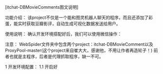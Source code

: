 [itchat-DBMovieComments图文说明]

功能介绍：
该project不仅是一个能和图灵机器人聊天的程序，而且还添加了彩蛋，能实时获取豆瓣影评，自动生成可视化数据发送给用户。

使用说明：
确认开发环境搭配好后，我们可以使用微信操作：


注意：
WebSpider文件夹中包含两个project：itchat-DBMovieComment以及ProxyPool-master(这个project来自崔大大，感谢他，不用让作者再造轮子！)
前者也就是主程序，后者是代理抓取程序，缺一不可。

1 开发环境配置：
1.1 开启好